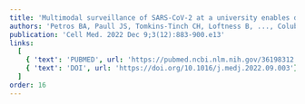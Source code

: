 ```yaml
---
title: 'Multimodal surveillance of SARS-CoV-2 at a university enables development of a robust outbreak response framework'
authors: 'Petros BA, Paull JS, Tomkins-Tinch CH, Loftness B, ..., Colubri A.; MacInnis BL, Ozsoy AZ, Parrie E, Sholtes K, Siddle KJ, Fry B, Luban J, Park DJ, Marshall J, Bronson A, Schaffner SF, Sabeti PC'
publication: 'Cell Med. 2022 Dec 9;3(12):883-900.e13'
links:
  [
    { 'text': 'PUBMED', url: 'https://pubmed.ncbi.nlm.nih.gov/36198312'},
    { 'text': 'DOI', url: 'https://doi.org/10.1016/j.medj.2022.09.003'},
  ]
order: 16
---
```

